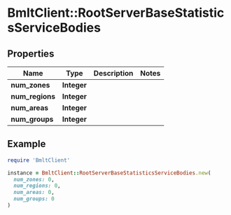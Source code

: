 # BmltClient::RootServerBaseStatisticsServiceBodies

## Properties

| Name | Type | Description | Notes |
| ---- | ---- | ----------- | ----- |
| **num_zones** | **Integer** |  |  |
| **num_regions** | **Integer** |  |  |
| **num_areas** | **Integer** |  |  |
| **num_groups** | **Integer** |  |  |

## Example

```ruby
require 'BmltClient'

instance = BmltClient::RootServerBaseStatisticsServiceBodies.new(
  num_zones: 0,
  num_regions: 0,
  num_areas: 0,
  num_groups: 0
)
```

